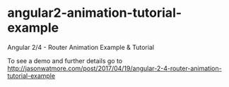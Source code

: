 # angular2-animation-tutorial-example

Angular 2/4 - Router Animation Example & Tutorial

To see a demo and further details go to http://jasonwatmore.com/post/2017/04/19/angular-2-4-router-animation-tutorial-example